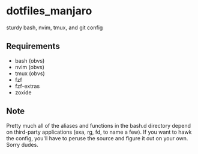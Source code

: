 # dotfiles_manjaro
sturdy bash, nvim, tmux, and git config

## Requirements
- bash (obvs)
- nvim (obvs)
- tmux (obvs)
- fzf
- fzf-extras
- zoxide

## Note

Pretty much all of the aliases and functions in the bash.d directory depend on third-party applications (exa, rg, fd, to name a few). 
If you want to hawk the config, you'll have to peruse the source and figure it out on your own. Sorry dudes.



